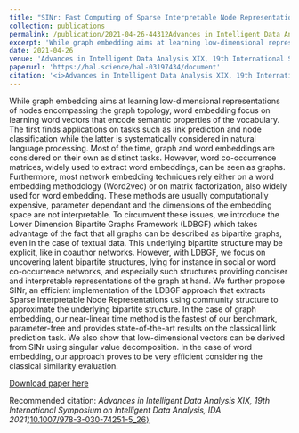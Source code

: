 ```yaml
---
title: "SINr: Fast Computing of Sparse Interpretable Node Representations is not a Sin!"
collection: publications
permalink: /publication/2021-04-26-44312Advances in Intelligent Data Analysis XIX, 19th International Symposium on Intelligent Data Analysis, IDA 2021
excerpt: 'While graph embedding aims at learning low-dimensional representations of nodes encompassing the graph topology\, word embedding focus on learning word vectors that encode semantic properties of the vocabulary. The first finds applications on tasks such as link prediction and node classification while the latter is systematically considered in natural language processing. Most of the time\, graph and word embeddings are considered on their own as distinct tasks. However\, word co-occurrence matrices\, widely used to extract word embeddings\, can be seen as graphs. Furthermore\, most network embedding techniques rely either on a word embedding methodology (Word2vec) or on matrix factorization\, also widely used for word embedding. These methods are usually computationally expensive\, parameter dependant and the dimensions of the embedding space are not interpretable. To circumvent these issues\, we introduce the Lower Dimension Bipartite Graphs Framework (LDBGF) which takes advantage of the fact that all graphs can be described as bipartite graphs\, even in the case of textual data. This underlying bipartite structure may be explicit\, like in coauthor networks. However\, with LDBGF\, we focus on uncovering latent bipartite structures\, lying for instance in social or word co-occurrence networks\, and especially such structures providing conciser and interpretable representations of the graph at hand. We further propose SINr\, an efficient implementation of the LDBGF approach that extracts Sparse Interpretable Node Representations using community structure to approximate the underlying bipartite structure. In the case of graph embedding\, our near-linear time method is the fastest of our benchmark\, parameter-free and provides state-of-the-art results on the classical link prediction task. We also show that low-dimensional vectors can be derived from SINr using singular value decomposition. In the case of word embedding\, our approach proves to be very efficient considering the classical similarity evaluation.'
date: 2021-04-26
venue: 'Advances in Intelligent Data Analysis XIX, 19th International Symposium on Intelligent Data Analysis, IDA 2021'
paperurl: 'https://hal.science/hal-03197434/document'
citation: '<i>Advances in Intelligent Data Analysis XIX, 19th International Symposium on Intelligent Data Analysis, IDA 2021</i><a target=&quot;_blank&quot; href=&quot;https://dx.doi.org/10.1007/978-3-030-74251-5_26&quot;>&amp;#x27E8;10.1007/978-3-030-74251-5_26&amp;#x27E9;</a>'
---
```

While graph embedding aims at learning low-dimensional representations of nodes encompassing the graph topology\, word embedding focus on learning word vectors that encode semantic properties of the vocabulary. The first finds applications on tasks such as link prediction and node classification while the latter is systematically considered in natural language processing. Most of the time\, graph and word embeddings are considered on their own as distinct tasks. However\, word co-occurrence matrices\, widely used to extract word embeddings\, can be seen as graphs. Furthermore\, most network embedding techniques rely either on a word embedding methodology (Word2vec) or on matrix factorization\, also widely used for word embedding. These methods are usually computationally expensive\, parameter dependant and the dimensions of the embedding space are not interpretable. To circumvent these issues\, we introduce the Lower Dimension Bipartite Graphs Framework (LDBGF) which takes advantage of the fact that all graphs can be described as bipartite graphs\, even in the case of textual data. This underlying bipartite structure may be explicit\, like in coauthor networks. However\, with LDBGF\, we focus on uncovering latent bipartite structures\, lying for instance in social or word co-occurrence networks\, and especially such structures providing conciser and interpretable representations of the graph at hand. We further propose SINr\, an efficient implementation of the LDBGF approach that extracts Sparse Interpretable Node Representations using community structure to approximate the underlying bipartite structure. In the case of graph embedding\, our near-linear time method is the fastest of our benchmark\, parameter-free and provides state-of-the-art results on the classical link prediction task. We also show that low-dimensional vectors can be derived from SINr using singular value decomposition. In the case of word embedding\, our approach proves to be very efficient considering the classical similarity evaluation.

[Download paper here](https://hal.science/hal-03197434/document)

Recommended citation: <i>Advances in Intelligent Data Analysis XIX, 19th International Symposium on Intelligent Data Analysis, IDA 2021</i><a target="_blank" href="https://dx.doi.org/10.1007/978-3-030-74251-5_26">&#x27E8;10.1007/978-3-030-74251-5_26&#x27E9;</a>